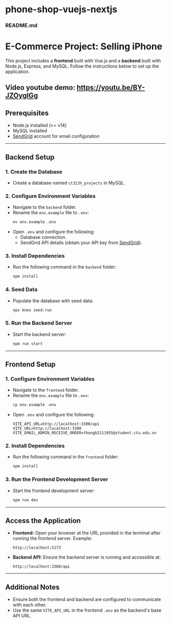 ﻿# phone-shop-vuejs-nextjs
### **README.md**


# **E-Commerce Project: Selling iPhone**

This project includes a **frontend** built with Vue.js and a **backend** built with Node.js, Express, and MySQL. Follow the instructions below to set up the application.

Video youtube demo: https://youtu.be/BY-JZOygIGg
---

## **Prerequisites**
- Node.js installed (>= v14)
- MySQL installed
- [SendGrid](https://sendgrid.com/) account for email configuration

---

## **Backend Setup**

### 1. **Create the Database**
- Create a database named `ct313h_projects` in MySQL.

### 2. **Configure Environment Variables**
- Navigate to the `backend` folder.
- Rename the `env.example` file to `.env`:
  ```bash
  mv env.example .env

- Open `.env` and configure the following:
  - Database connection.
  - SendGrid API details (obtain your API key from [SendGrid](https://sendgrid.com/)).

### 3. **Install Dependencies**
- Run the following command in the `backend` folder:
  ```bash
  npm install


### 4. **Seed Data**
- Populate the database with seed data:
  ```bash
  npx knex seed:run
  ```

### 5. **Run the Backend Server**
- Start the backend server:
  ```bash
  npm run start
  ```

---

## **Frontend Setup**

### 1. **Configure Environment Variables**
- Navigate to the `frontend` folder.
- Rename the `env.example` file to `.env`:
  ```bash
  cp env.example .env
  ```
- Open `.env` and configure the following:
  ```env
  VITE_API_URL=http://localhost:3300/api
  VITE_URL=http://localhost:3300
  VITE_EMAIL_ADMIN_RECEIVE_ORDER=thongb2111955@student.ctu.edu.vn
  ```

### 2. **Install Dependencies**
- Run the following command in the `frontend` folder:
  ```bash
  npm install
  ```

### 3. **Run the Frontend Development Server**
- Start the frontend development server:
  ```bash
  npm run dev
  ```

---

## **Access the Application**

- **Frontend:** Open your browser at the URL provided in the terminal after running the frontend server. Example:
  ```
  http://localhost:5173
  ```
- **Backend API:** Ensure the backend server is running and accessible at:
  ```
  http://localhost:3300/api
  ```

---

## **Additional Notes**
- Ensure both the frontend and backend are configured to communicate with each other.
- Use the same `VITE_API_URL` in the frontend `.env` as the backend's base API URL.

